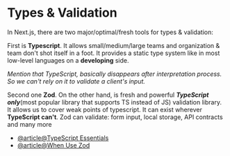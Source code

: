 # Types & Validation

In Next.js, there are two major/optimal/fresh tools for types & validation: 

First is **Typescript**. It allows small/medium/large teams and organization & team don't shot itself in a foot. It provides a static type system like in most low-level languages on a **developing** side. 

_Mention that TypeScript, basically disappears after interpretation process. So we can't rely on it to validate a client's input._

Second one **Zod**. On the other hand, is fresh and powerful **_TypeScript only_**(most popular library that supports TS instead of JS) validation library. It allows us to cover weak points of typescript. It can exist wherever **TypeScript can't**. Zod can validate: form input, local storage, API contracts and many more 

- [@article@TypeScript Essentials](https://www.freecodecamp.org/news/why-use-static-types-in-javascript-part-1-8382da1e0adb/)
- [@article@When Use Zod](https://www.totaltypescript.com/when-should-you-use-zod)
